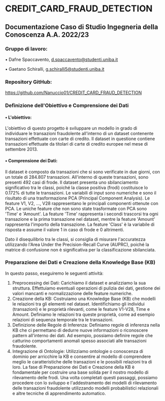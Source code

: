# CREDIT_CARD_FRAUD_DETECTION
 
## Documentazione Caso di Studio Ingegneria della Conoscenza A.A. 2022/23

### Gruppo di lavoro:
•	Dafne Spaccavento, d.spaccavento@studenti.uniba.it 

•	Gaetano Schiralli, g.schiralli5@studenti.uniba.it

### Repository GitHub:
https://github.com/Nanuccio01/CREDIT_CARD_FRAUD_DETECTION

### Definizione dell'Obiettivo e Comprensione dei Dati
#### • L'obiettivo:
L'obiettivo di questo progetto è sviluppare un modello in grado di individuare le transazioni fraudolente all'interno di un dataset contenente transazioni effettuate con carte di credito. Il dataset in questione contiene transazioni effettuate da titolari di carte di credito europee nel mese di settembre 2013.

#### • Comprensione dei Dati: 
Il dataset è composto da transazioni che si sono verificate in due giorni, con un totale di 284.807 transazioni. All'interno di queste transazioni, sono presenti 492 casi di frode. Il dataset presenta uno sbilanciamento significativo tra le classi, poiché la classe positiva (frodi) costituisce lo 0.172% di tutte le transazioni.
Le variabili di input sono numeriche e sono il risultato di una trasformazione PCA (Principal Component Analysis). Le feature V1, V2, ..., V28 rappresentano le principali componenti ottenute con PCA. Le uniche feature che non sono state trasformate con PCA sono 'Time' e 'Amount'. 
La feature 'Time' rappresenta i secondi trascorsi tra ogni transazione e la prima transazione nel dataset, mentre la feature 'Amount' rappresenta l'importo della transazione. La feature 'Class' è la variabile di risposta e assume il valore 1 in caso di frode e 0 altrimenti.

Dato il disequilibrio tra le classi, si consiglia di misurare l'accuratezza utilizzando l'Area Under the Precision-Recall Curve (AUPRC), poiché la matrice di confusione non è significativa per la classificazione sbilanciata.

### Preparazione dei Dati e Creazione della Knowledge Base (KB)
In questo passo, eseguiremo le seguenti attività:
1.	Preprocessing dei Dati: Carichiamo il dataset e analizziamo la sua struttura. Effettuiamo eventuali operazioni di pulizia dei dati, gestione dei valori mancanti e normalizzazione delle feature numeriche.
2.	Creazione della KB: Costruiamo una Knowledge Base (KB) che modelli le relazioni tra gli elementi nel dataset. Identifichiamo gli individui (transazioni) e le proprietà rilevanti, come le feature V1-V28, Time e Amount. Definiamo le relazioni tra queste proprietà, come ad esempio relazioni di sequenza temporale tra le transazioni.
3.	Definizione delle Regole di Inferenza: Definiamo regole di inferenza nella KB che ci permettano di dedurre nuove informazioni o riconoscere pattern all'interno dei dati. Ad esempio, possiamo definire regole che catturino comportamenti anomali spesso associati alle transazioni fraudolente.
4.	Integrazione di Ontologie: Utilizziamo ontologie o conoscenza di dominio per arricchire la KB e consentire al modello di comprendere meglio le caratteristiche delle transazioni e le possibili relazioni tra di loro.
La fase di Preparazione dei Dati e Creazione della KB è fondamentale per costruire una base solida per il nostro modello di rilevamento delle frodi. Una volta completati questi passaggi, possiamo procedere con lo sviluppo e l'addestramento dei modelli di rilevamento delle transazioni fraudolente utilizzando modelli probabilistici relazionali e altre tecniche di apprendimento automatico.
